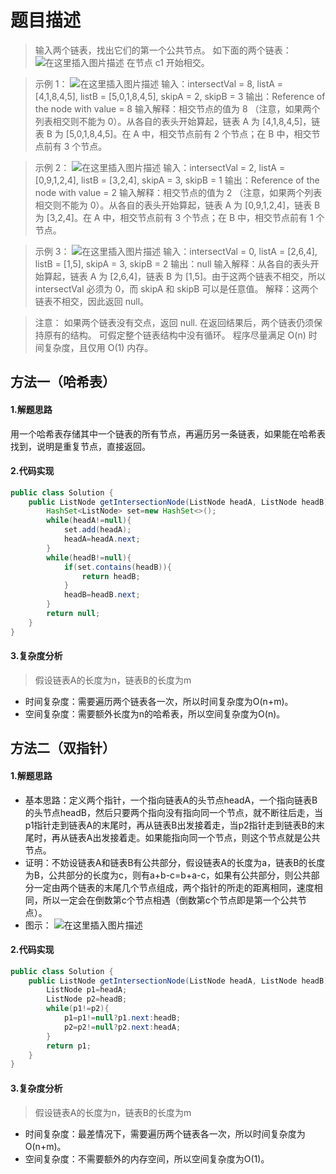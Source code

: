 # 题目描述
> 输入两个链表，找出它们的第一个公共节点。
> 如下面的两个链表：
> ![在这里插入图片描述](https://img-blog.csdnimg.cn/2021051017391496.png?x-oss-process=image/watermark,type_ZmFuZ3poZW5naGVpdGk,shadow_10,text_aHR0cHM6Ly9ibG9nLmNzZG4ubmV0L3FxXzQzNTY4MTA5,size_16,color_FFFFFF,t_70)
> 在节点 c1 开始相交。

> 示例 1：
> ![在这里插入图片描述](https://img-blog.csdnimg.cn/20210510174004451.png?x-oss-process=image/watermark,type_ZmFuZ3poZW5naGVpdGk,shadow_10,text_aHR0cHM6Ly9ibG9nLmNzZG4ubmV0L3FxXzQzNTY4MTA5,size_16,color_FFFFFF,t_70)
> 输入：intersectVal = 8, listA = [4,1,8,4,5], listB = [5,0,1,8,4,5], skipA
> = 2, skipB = 3 
> 输出：Reference of the node with value = 8 
> 输入解释：相交节点的值为 8 （注意，如果两个列表相交则不能为 0）。从各自的表头开始算起，链表 A 为 [4,1,8,4,5]，链表 B 为 [5,0,1,8,4,5]。在 A 中，相交节点前有 2 个节点；在 B 中，相交节点前有 3 个节点。  
>

> 示例 2：
> ![在这里插入图片描述](https://img-blog.csdnimg.cn/20210510174100563.png?x-oss-process=image/watermark,type_ZmFuZ3poZW5naGVpdGk,shadow_10,text_aHR0cHM6Ly9ibG9nLmNzZG4ubmV0L3FxXzQzNTY4MTA5,size_16,color_FFFFFF,t_70)
> 输入：intersectVal = 2, listA = [0,9,1,2,4], listB = [3,2,4], skipA = 3,
> skipB = 1 
> 输出：Reference of the node with value = 2 
> 输入解释：相交节点的值为 2
> （注意，如果两个列表相交则不能为 0）。从各自的表头开始算起，链表 A 为 [0,9,1,2,4]，链表 B 为 [3,2,4]。在 A
> 中，相交节点前有 3 个节点；在 B 中，相交节点前有 1 个节点。  
>

> 示例 3：
> ![在这里插入图片描述](https://img-blog.csdnimg.cn/20210510174122762.png?x-oss-process=image/watermark,type_ZmFuZ3poZW5naGVpdGk,shadow_10,text_aHR0cHM6Ly9ibG9nLmNzZG4ubmV0L3FxXzQzNTY4MTA5,size_16,color_FFFFFF,t_70)
> 输入：intersectVal = 0, listA = [2,6,4], listB = [1,5], skipA = 3, skipB
> = 2 
> 输出：null 
> 输入解释：从各自的表头开始算起，链表 A 为 [2,6,4]，链表 B 为 [1,5]。由于这两个链表不相交，所以 intersectVal 必须为 0，而 skipA 和 skipB 可以是任意值。
> 解释：这两个链表不相交，因此返回 null。  
>

> 注意： 
> 如果两个链表没有交点，返回 null. 
> 在返回结果后，两个链表仍须保持原有的结构。 
> 可假定整个链表结构中没有循环。
> 程序尽量满足 O(n) 时间复杂度，且仅用 O(1) 内存。


## 方法一（哈希表）
#### 1.解题思路
用一个哈希表存储其中一个链表的所有节点，再遍历另一条链表，如果能在哈希表找到，说明是重复节点，直接返回。
#### 2.代码实现

```java
public class Solution {
    public ListNode getIntersectionNode(ListNode headA, ListNode headB) {
        HashSet<ListNode> set=new HashSet<>();
        while(headA!=null){
            set.add(headA);
            headA=headA.next;
        }
        while(headB!=null){
            if(set.contains(headB)){
                return headB;
            }
            headB=headB.next;
        }
        return null;
    }
}
```
#### 3.复杂度分析

> 假设链表A的长度为n，链表B的长度为m

 - 时间复杂度：需要遍历两个链表各一次，所以时间复杂度为O(n+m)。
 - 空间复杂度：需要额外长度为n的哈希表，所以空间复杂度为O(n)。

## 方法二（双指针）
#### 1.解题思路
 - 基本思路：定义两个指针，一个指向链表A的头节点headA，一个指向链表B的头节点headB，然后只要两个指向没有指向同一个节点，就不断往后走，当p1指针走到链表A的末尾时，再从链表B出发接着走，当p2指针走到链表B的末尾时，再从链表A出发接着走。如果能指向同一个节点，则这个节点就是公共节点。
 - 证明：不妨设链表A和链表B有公共部分，假设链表A的长度为a，链表B的长度为B，公共部分的长度为c，则有a+b-c=b+a-c，如果有公共部分，则公共部分一定由两个链表的末尾几个节点组成，两个指针的所走的距离相同，速度相同，所以一定会在倒数第c个节点相遇（倒数第c个节点即是第一个公共节点）。
 - 图示：
    ![在这里插入图片描述](https://img-blog.csdnimg.cn/20210510181114365.png?x-oss-process=image/watermark,type_ZmFuZ3poZW5naGVpdGk,shadow_10,text_aHR0cHM6Ly9ibG9nLmNzZG4ubmV0L3FxXzQzNTY4MTA5,size_16,color_FFFFFF,t_70)


#### 2.代码实现

```java
public class Solution {
    public ListNode getIntersectionNode(ListNode headA, ListNode headB) {
        ListNode p1=headA;
        ListNode p2=headB;
        while(p1!=p2){
            p1=p1!=null?p1.next:headB;
            p2=p2!=null?p2.next:headA;
        }
        return p1;
    }
}

```
#### 3.复杂度分析

> 假设链表A的长度为n，链表B的长度为m

 - 时间复杂度：最差情况下，需要遍历两个链表各一次，所以时间复杂度为O(n+m)。
 - 空间复杂度：不需要额外的内存空间，所以空间复杂度为O(1)。
